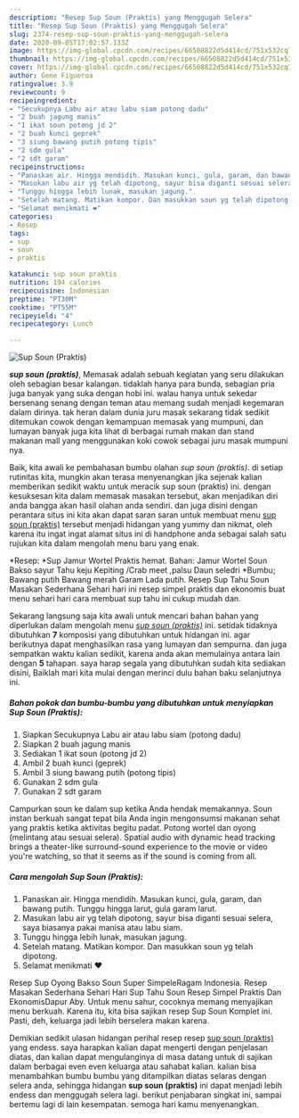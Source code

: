 ```yaml
---
description: "Resep Sup Soun (Praktis) yang Menggugah Selera"
title: "Resep Sup Soun (Praktis) yang Menggugah Selera"
slug: 2374-resep-sup-soun-praktis-yang-menggugah-selera
date: 2020-09-05T17:02:57.133Z
image: https://img-global.cpcdn.com/recipes/66508822d5d414cd/751x532cq70/sup-soun-praktis-foto-resep-utama.jpg
thumbnail: https://img-global.cpcdn.com/recipes/66508822d5d414cd/751x532cq70/sup-soun-praktis-foto-resep-utama.jpg
cover: https://img-global.cpcdn.com/recipes/66508822d5d414cd/751x532cq70/sup-soun-praktis-foto-resep-utama.jpg
author: Gene Figueroa
ratingvalue: 3.9
reviewcount: 9
recipeingredient:
- "Secukupnya Labu air atau labu siam potong dadu"
- "2 buah jagung manis"
- "1 ikat soun potong jd 2"
- "2 buah kunci geprek"
- "3 siung bawang putih potong tipis"
- "2 sdm gula"
- "2 sdt garam"
recipeinstructions:
- "Panaskan air. Hingga mendidih. Masukan kunci, gula, garam, dan bawang putih. Tunggu hingga larut, gula garam larut."
- "Masukan labu air yg telah dipotong, sayur bisa diganti sesuai selera, saya biasanya pakai manisa atau labu siam."
- "Tunggu hingga lebih lunak, masukan jagung."
- "Setelah matang. Matikan kompor. Dan masukkan soun yg telah dipotong."
- "Selamat menikmati ❤️"
categories:
- Resep
tags:
- sup
- soun
- praktis

katakunci: sup soun praktis 
nutrition: 194 calories
recipecuisine: Indonesian
preptime: "PT30M"
cooktime: "PT55M"
recipeyield: "4"
recipecategory: Lunch

---
```



![Sup Soun (Praktis)](https://img-global.cpcdn.com/recipes/66508822d5d414cd/751x532cq70/sup-soun-praktis-foto-resep-utama.jpg)

<b><i>sup soun (praktis)</i></b>, Memasak adalah sebuah kegiatan yang seru dilakukan oleh sebagian besar kalangan. tidaklah hanya para bunda, sebagian pria juga banyak yang suka dengan hobi ini. walau hanya untuk sekedar bersenang senang dengan teman atau memang sudah menjadi kegemaran dalam dirinya. tak heran dalam dunia juru masak sekarang tidak sedikit ditemukan cowok dengan kemampuan memasak yang mumpuni, dan lumayan banyak juga kita lihat di berbagai rumah makan dan stand makanan mall yang menggunakan koki cowok sebagai juru masak mumpuni nya.

Baik, kita awali ke pembahasan bumbu olahan <i>sup soun (praktis)</i>. di setiap rutinitas kita, mungkin akan terasa menyenangkan jika sejenak kalian memberikan sedikit waktu untuk meracik sup soun (praktis) ini. dengan kesuksesan kita dalam memasak masakan tersebut, akan menjadikan diri anda bangga akan hasil olahan anda sendiri. dan juga disini dengan perantara situs ini kita akan dapat saran saran untuk membuat menu <u>sup soun (praktis)</u> tersebut menjadi hidangan yang yummy dan nikmat, oleh karena itu ingat ingat alamat situs ini di handphone anda sebagai salah satu rujukan kita dalam mengolah menu baru yang enak.

*Resep: *Sup Jamur Wortel Praktis hemat. Bahan: Jamur Wortel Soun Bakso sayur Tahu keju Kepiting /Crab meet ,palsu Daun seledri *Bumbu; Bawang putih Bawang merah Garam Lada putih. Resep Sup Tahu Soun Masakan Sederhana Sehari hari ini resep simpel praktis dan ekonomis buat menu sehari hari cara membuat sup tahu ini cukup mudah dan.


Sekarang langsung saja kita awali untuk mencari bahan bahan yang diperlukan dalam mengolah menu <u><i>sup soun (praktis)</i></u> ini. setidak tidaknya dibutuhkan <b>7</b> komposisi yang dibutuhkan untuk hidangan ini. agar berikutnya dapat menghasilkan rasa yang lumayan dan sempurna. dan juga sempatkan waktu kalian sedikit, karena anda akan memulainya antara lain dengan <b>5</b> tahapan. saya harap segala yang dibutuhkan sudah kita sediakan disini, Baiklah mari kita mulai dengan merinci dulu bahan baku selanjutnya ini.

<!--inarticleads1-->

##### Bahan pokok dan bumbu-bumbu yang dibutuhkan untuk menyiapkan Sup Soun (Praktis):

1. Siapkan Secukupnya Labu air atau labu siam (potong dadu)
1. Siapkan 2 buah jagung manis
1. Sediakan 1 ikat soun (potong jd 2)
1. Ambil 2 buah kunci (geprek)
1. Ambil 3 siung bawang putih (potong tipis)
1. Gunakan 2 sdm gula
1. Gunakan 2 sdt garam


Campurkan soun ke dalam sup ketika Anda hendak memakannya. Soun instan berkuah sangat tepat bila Anda ingin mengonsumsi makanan sehat yang praktis ketika aktivitas begitu padat. Potong wortel dan oyong (melintang atau sesuai selera). Spatial audio with dynamic head tracking brings a theater-like surround-sound experience to the movie or video you&#39;re watching, so that it seems as if the sound is coming from all. 

<!--inarticleads2-->

##### Cara mengolah Sup Soun (Praktis):

1. Panaskan air. Hingga mendidih. Masukan kunci, gula, garam, dan bawang putih. Tunggu hingga larut, gula garam larut.
1. Masukan labu air yg telah dipotong, sayur bisa diganti sesuai selera, saya biasanya pakai manisa atau labu siam.
1. Tunggu hingga lebih lunak, masukan jagung.
1. Setelah matang. Matikan kompor. Dan masukkan soun yg telah dipotong.
1. Selamat menikmati ❤️


Resep Sup Oyong Bakso Soun Super SimpeleRagam Indonesia. Resep Masakan Sederhana Sehari Hari Sup Tahu Soun Resep Simpel Praktis Dan EkonomisDapur Aby. Untuk menu sahur, cocoknya memang menyajikan menu berkuah. Karena itu, kita bisa sajikan resep Sup Soun Komplet ini. Pasti, deh, keluarga jadi lebih berselera makan karena. 

Demikian sedikit ulasan hidangan perihal resep resep <u>sup soun (praktis)</u> yang endess. saya harapkan kalian dapat mengerti dengan penjelasan diatas, dan kalian dapat mengulanginya di masa datang untuk di sajikan dalam berbagai even even keluarga atau sahabat kalian. kalian bisa menambahkan bumbu bumbu yang ditampilkan diatas selaras dengan selera anda, sehingga hidangan <b>sup soun (praktis)</b> ini dapat menjadi lebih endess dan menggugah selera lagi. berikut penjabaran singkat ini, sampai bertemu lagi di lain kesempatan. semoga hari kamu menyenangkan.

